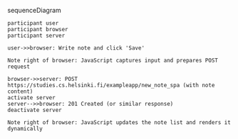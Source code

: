 sequenceDiagram

    participant user
    participant browser
    participant server

    user->>browser: Write note and click 'Save'

    Note right of browser: JavaScript captures input and prepares POST request

    browser->>server: POST https://studies.cs.helsinki.fi/exampleapp/new_note_spa (with note content)
    activate server
    server-->>browser: 201 Created (or similar response)
    deactivate server

    Note right of browser: JavaScript updates the note list and renders it dynamically
